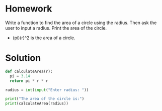 # Homework
Write a function to find the area of a circle using the radius. Then ask the user to input a radius. Print the area of the circle.
   * (pi)(r)^2 is the area of a circle.

# Solution
```python
def calculateArea(r):
  pi = 3.14
  return pi * r * r

radius = int(input("Enter radius: "))

print("The area of the circle is:")
print(calculateArea(radius))
```

